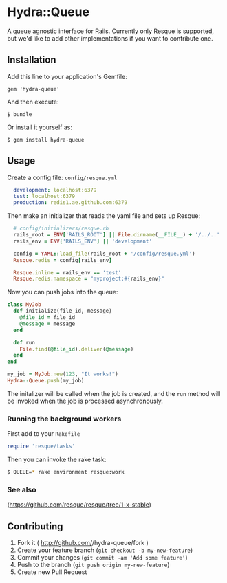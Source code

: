 # Hydra::Queue

A queue agnostic interface for Rails. Currently only Resque is supported, but we'd like to add other implementations if you want to contribute one.

## Installation

Add this line to your application's Gemfile:

    gem 'hydra-queue'

And then execute:

    $ bundle

Or install it yourself as:

    $ gem install hydra-queue

## Usage

Create a config file: `config/resque.yml`

```yaml
  development: localhost:6379
  test: localhost:6379
  production: redis1.ae.github.com:6379
```

Then make an initializer that reads the yaml file and sets up Resque:

```ruby
  # config/initializers/resque.rb
  rails_root = ENV['RAILS_ROOT'] || File.dirname(__FILE__) + '/../..'
  rails_env = ENV['RAILS_ENV'] || 'development'

  config = YAML::load_file(rails_root + '/config/resque.yml')
  Resque.redis = config[rails_env]

  Resque.inline = rails_env == 'test'
  Resque.redis.namespace = "myproject:#{rails_env}"
```

Now you can push jobs into the queue:
```ruby
class MyJob
  def initialize(file_id, message)
    @file_id = file_id
    @message = message
  end

  def run
    File.find(@file_id).deliver(@message)
  end
end

my_job = MyJob.new(123, "It works!")
Hydra::Queue.push(my_job)
```

The initalizer will be called when the job is created, and the `run` method
will be invoked when the job is processed asynchronously.

### Running the background workers
First add to your `Rakefile`
```ruby
require 'resque/tasks'
```
Then you can invoke the rake task:

```bash
$ QUEUE=* rake environment resque:work
```

### See also
(https://github.com/resque/resque/tree/1-x-stable)

## Contributing

1. Fork it ( http://github.com/<my-github-username>/hydra-queue/fork )
2. Create your feature branch (`git checkout -b my-new-feature`)
3. Commit your changes (`git commit -am 'Add some feature'`)
4. Push to the branch (`git push origin my-new-feature`)
5. Create new Pull Request
